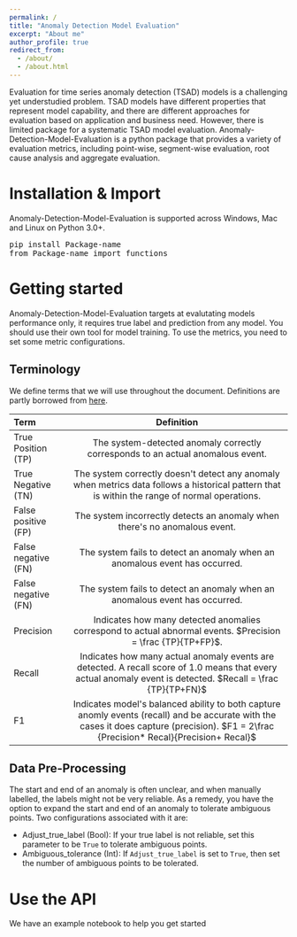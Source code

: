 ```yaml
---
permalink: /
title: "Anomaly Detection Model Evaluation"
excerpt: "About me"
author_profile: true
redirect_from: 
  - /about/
  - /about.html
---
```

Evaluation for time series anomaly detection (TSAD) models is a challenging yet understudied problem. TSAD models have different properties that represent model capability, and there are different approaches for evaluation based on application and business need. However, there is limited package for a systematic TSAD model evaluation. Anomaly-Detection-Model-Evaluation is a python package that provides a variety of evaluation metrics, including point-wise, segment-wise evaluation, root cause analysis and aggregate evaluation. 

# Installation & Import

Anomaly-Detection-Model-Evaluation is supported across Windows, Mac and Linux on Python 3.0+.


<pre>
pip install Package-name
from Package-name import functions
</pre>

# Getting started

Anomaly-Detection-Model-Evaluation targets at evalutating models performance only, it requires true label and prediction from any model. You should use their own tool for model training. To use the metrics, you need to set some metric configurations. 

## Terminology
We define terms that we will use throughout the document. Definitions are partly borrowed from [here](https://learn.microsoft.com/en-us/legal/cognitive-services/anomaly-detector/ad-transparency-note).

| Term | Definition |
|:--------|:-------:|
| True Position (TP)  | The system-detected anomaly correctly corresponds to an actual anomalous event.  |
| True Negative (TN)  | The system correctly doesn't detect any anomaly when metrics data follows a historical pattern that is within the range of normal operations.|
| False positive (FP)  | The system incorrectly detects an anomaly when there's no anomalous event.|
|False negative (FN)  | The system fails to detect an anomaly when an anomalous event has occurred.|
|False negative (FN)  | The system fails to detect an anomaly when an anomalous event has occurred.|
|Precision  |Indicates how many detected anomalies correspond to actual abnormal events. $Precision = \frac {TP}{TP+FP}$. |
|Recall  |Indicates how many actual anomaly events are detected. A recall score of 1.0 means that every actual anomaly event is detected. $Recall = \frac {TP}{TP+FN}$|                
|F1  |Indicates model's balanced ability to both capture anomly events (recall) and be accurate with the cases it does capture (precision). $F1 =  2\frac {Precision* Recal}{Precision+ Recal}$|                





## Data Pre-Processing 
The start and end of an anomaly is often unclear, and when manually labelled, the labels might not
be very reliable. As a remedy, you have the option to expand the start and end of an anomaly to tolerate ambiguous points.
Two configurations associated with it are:


* Adjust_true_label (Bool): If your true label is not reliable, set this parameter to be `True` to tolerate ambiguous points.
* Ambiguous_tolerance (Int): If `Adjust_true_label` is set to `True`, then set the number of ambiguous points to be tolerated.



# Use the API
We have an example notebook to help you get started




